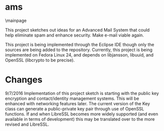 # ams

\mainpage

This project sketches out ideas for an Advanced Mail System that could help eliminate spam and enhance security. Make e-mail viable again.

This project is being implemented through the Eclipse IDE though only the sources are being added to the repository. Currently, this project is being implemented on Fedora Linux 24, and depends on libjansson, libuuid, and OpenSSL (libcrypto to be precise).

Changes
=======

9/7/2016
Implementation of this project sketch is starting with the public key encryption and contact/identity management systems. This will be enhanced with networking features later. The current version of the Key class can generate a public-private key pair through use of OpenSSL functions. If and when LibreSSL becomes more widely supported (and even available in terms of development) this may be translated over to the more revised and LibreSSL.
